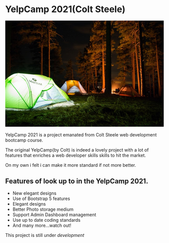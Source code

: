 <h1>YelpCamp 2021(Colt Steele)</h1>
<img src="/public/images/camp.jpg" alt="Campground photo">
<p>YelpCamp 2021 is a project emanated from Colt Steele 
web development bootcamp course. </p>
<p>The original YelpCamp(by Colt) is indeed a lovely project
 with a lot of features that enriches a web developer skills 
skills to hit the market. </p>

<p>On my own i felt i can make it more standard if not more 
better.</p>

<h2>Features of look up to in the YelpCamp 2021.</h2>
<ul>
<li>New elegant designs</li>
<li>Use of Bootstrap 5 features</li>
<li>Elegant designs</li>
<li>Better Photo storage medium</li>
<li>Support Admin Dashboard management</li>
<li>Use up to date coding standards</li>
<li>And many more...watch out!</li>
</ul>

<p>This project is still under <em>development</em></p>
